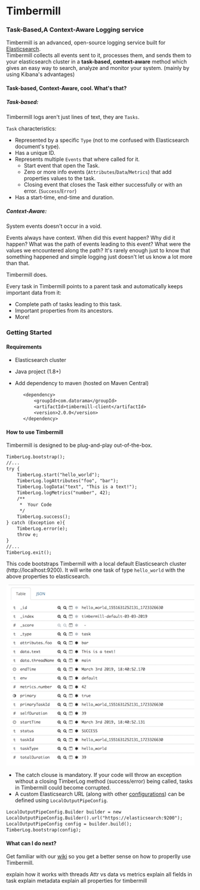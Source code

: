 # Timbermill

### Task-Based,A Context-Aware Logging service

Timbermill is an advanced, open-source logging service built for [Elasticsearch](https://www.elastic.co/products/elasticsearch).  
Timbermill collects all events sent to it, processes them, and sends them to your elasticsearch cluster in a **task-based, context-aware**  method which gives an easy way to search, analyze and monitor your system. (mainly by using Kibana's advantages)

#### Task-based, Context-Aware, cool. What's that?

##### Task-based:
Timbermill logs aren't just lines of text, they are `Tasks`.


`Task` characteristics:
  * Represented by a specific `Type` (not to me confused with Elasticsearch document's type).
  * Has a unique ID.
  * Represents multiple `Events` that where called for it.
    * Start event that open the Task.
    * Zero or more info events (`Attributes`/`Data`/`Metrics`) that add properties values to the task. 
    * Closing event that closes the Task either successfully or with an error. (`Success`/`Error`)
  * Has a start-time, end-time and duration. 

##### Context-Aware: 
System events doesn't occur in a void.
 
Events always have context.  When did this event happen? Why did it happen? What was the path of events leading to this event? What were the values we encountered along the path?
It's rarely enough just to know that something happened and simple logging just doesn't let us know a lot more than that.

Timbermill does.

Every task in Timbermill points to a parent task and automatically keeps important data from it:
* Complete path of tasks leading to this task.
* Important properties from its ancestors.
* More!


### Getting Started

#### Requirements
* Elasticsearch cluster
* Java project (1.8+)
* Add dependency to maven (hosted on Maven Central)


         <dependency>
             <groupId>com.datorama</groupId>
             <artifactId>timbermill-client</artifactId>
             <version>2.0.0</version>
         </dependency>


#### How to use Timbermill

Timbermill is designed to be plug-and-play out-of-the-box.  
 
```
TimberLog.bootstrap();
//...
try {
    TimberLog.start("hello_world");
    TimberLog.logAttributes("foo", "bar");
    TimberLog.logData("text", "This is a text!");
    TimberLog.logMetrics("number", 42);
    /**
     *  Your Code
     */
    TimberLog.success();
} catch (Exception e){
    TimberLog.error(e);
    throw e;
}
//...
TimberLog.exit();
```
                 
 This code bootstraps Timbermill with a local default Elasticsearch cluster (http://localhost:9200). It will write one task of type `hello_world` with the above properties to elasticsearch.
 
 ![Alt text](helloworld1.png?raw=true "Title")
 
 * The catch clouse is mandatory. If your code will throw an exception without a closing TimberLog method (success/error) being
called, tasks in Timbermill could become corrupted.
* A custom Elasticsearch URL (along with other [configurations](timbermill.configurations)) can be defined using `LocalOutputPipeConfig`.

```
LocalOutputPipeConfig.Builder builder = new LocalOutputPipeConfig.Builder().url("https://elasticsearch:9200");
LocalOutputPipeConfig config = builder.build();
TimberLog.bootstrap(config);
```

#### What can I do next?
 
 Get familiar with our [wiki](timbermill.wiki) so you get a better sense on how to properlly use Timbermill.
 
 
 explain how it works with threads
 Attr vs data vs metrics
 explain all fields in task
 explain metadata
 explain all properties for timbermill
 